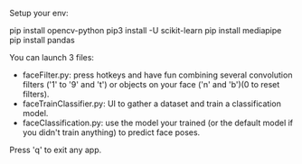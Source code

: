 Setup your env:

pip install opencv-python
pip3 install -U scikit-learn
pip install mediapipe
pip install pandas

You can launch 3 files:
- faceFilter.py: press hotkeys and have fun combining several convolution filters ('1' to '9' and 't') or objects on your face ('n' and 'b')(0 to reset filters).
- faceTrainClassifier.py: UI to gather a dataset and train a classification model.
- faceClassification.py: use the model your trained (or the default model if you didn't train anything) to predict face poses.

Press 'q' to exit any app.
